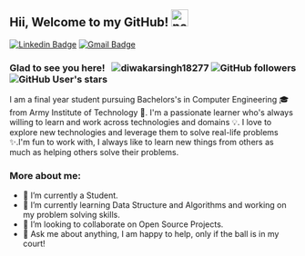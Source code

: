 ## Hii, Welcome to my GitHub!  <img width="30" src="https://emojis.slackmojis.com/emojis/images/1593555389/9579/blob_excited.gif?1593555389" alt="party blob" />

[![Linkedin Badge](https://img.shields.io/badge/LinkedIn-blue?style=flat&logo=linkedin&labelColor=blue&link=https://www.linkedin.com/in/diwakarsingh8737/)](https://www.linkedin.com/in/diwakarsingh8737/)
[![Gmail Badge](https://img.shields.io/badge/Gmail-red?style=flat-square&logo=Gmail&logoColor=white&link=mailto:diwakarsingh8737@gmail.com)](mailto:diwakarsingh8737@gmail.com) 


### Glad to see you here! &nbsp; <img src="https://komarev.com/ghpvc/?username=diwakarsingh18277&label=Profile%20views&color=0e75b6&style=flat" alt="diwakarsingh18277" /> ![GitHub followers](https://img.shields.io/github/followers/diwakarsingh18277) ![GitHub User's stars](https://img.shields.io/github/stars/diwakarsingh18277)

I am a final year student pursuing Bachelors's in Computer Engineering  🎓 from Army Institute of Technology 🏫. I'm a passionate learner who's always willing to learn and work across technologies and domains 💡. I love to explore new technologies and leverage them to solve real-life problems ✨.I'm fun to work with, I always like to learn new things from others as much as helping others solve their problems.

### More about me:

<ul>
  <li>🔭 I’m currently a Student.</li>
  <li>🌱 I’m currently learning Data Structure and Algorithms and working on my problem solving skills.</li>
  <li>👯 I’m looking to collaborate on Open Source Projects.</li>
  <li>💬 Ask me about anything, I am happy to help, only if the ball is in my court!</li>
</ul?

